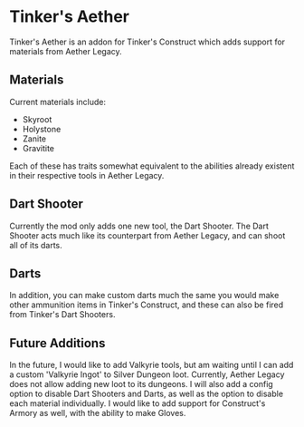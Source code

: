 # Tinker's Aether

Tinker's Aether is an addon for Tinker's Construct which adds support for materials from Aether Legacy.

## Materials
Current materials include:
<ul>
<li>Skyroot</li>
<li>Holystone</li>
<li>Zanite</li>
<li>Gravitite</li>
</ul>
Each of these has traits somewhat equivalent to the abilities already existent in their respective tools in Aether Legacy.

## Dart Shooter
Currently the mod only adds one new tool, the Dart Shooter. The Dart Shooter acts much like its counterpart from Aether Legacy, and can shoot all of its darts.

## Darts
In addition, you can make custom darts much the same you would make other ammunition items in Tinker's Construct, and these can also be fired from Tinker's Dart Shooters.

## Future Additions
In the future, I would like to add Valkyrie tools, but am waiting until I can add a custom 'Valkyrie Ingot' to Silver Dungeon loot. Currently, Aether Legacy does not allow adding new loot to its dungeons.
I will also add a config option to disable Dart Shooters and Darts, as well as the option to disable each material individually.
I would like to add support for Construct's Armory as well, with the ability to make Gloves.
